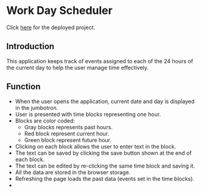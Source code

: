 # Work Day Scheduler
Click [here](https://ancosta993.github.io/work-day-schedular/) for the deployed project.

## Introduction
This application keeps track of events assigned to each of the 24 hours of the current day to help the user manage time effectively. 

## Function
- When the user opens the application, current date and day is displayed in the jumbotron.
- User is presented with time blocks representing one hour.
- Blocks are color coded:
  - Gray blocks represents past hours.
  - Red block represent current hour.
  - Green block represent future hour.
- Clicking on each block allows the user to enter text in the block.
- The text can be saved by clicking the save button shown at the end of each block.
- The text can be edited by re-clicking the same time block and saving it.
- All the data are stored in the browser storage.
- Refreshing the page loads the past data (events set in the time blocks).
- 
